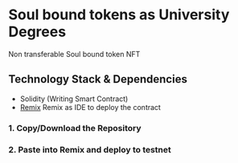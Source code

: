 # Soul bound tokens as University Degrees
Non transferable Soul bound token NFT 

## Technology Stack & Dependencies

- Solidity (Writing Smart Contract)
- [Remix](https://remix.ethereum.org/) Remix as IDE to deploy the contract


### 1. Copy/Download the Repository

### 2. Paste into Remix and deploy to testnet

